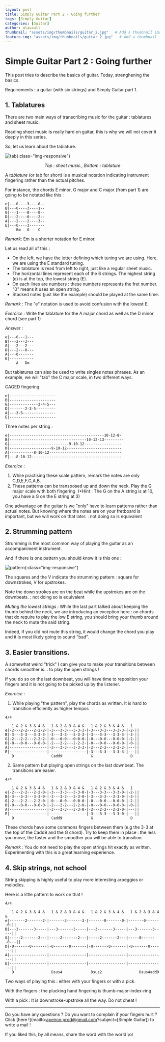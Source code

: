 ```yaml
---
layout: post
title: Simply Guitar Part 2 - Going further
tags: [Simply Guitar]
categories: [Guitar]
author: alavault
thumbnail: "assets/img/thumbnails/guitar_2.jpg"   # Add a thumbnail image on blog view
feature-img: "assets/img/thumbnails/guitar_2.jpg"   # Add a thumbnail image on blog view
---
```


# Simple Guitar Part 2 : Going further

This post tries to describe the basics of guitar. Today, strenghening the basics.

Requirements : a guitar (with six strings) and Simply Guitar part 1.

## 1. Tablatures

There are two main ways of transcribing music for the guitar : tablatures and sheet music.

Reading sheet music is really hard on guitar, this is why we will not cover it deeply in this series.

So, let us learn about the tablature.

![tab](/assets/img/posts/come-as-you-are.jpg){:class="img-responsive"}
<center><i>Top : sheet music., Bottom : tablature</i></center>

A *tablature* (or tab for short) is a musical notation indicating instrument fingering rather than the actual pitches. 

For instance, the chords E minor, G major and C major (from part 1) are going to be notated like this :

```
e|---0----3----0--
B|---0----3----1--
G|---1----0----0--
D|---2----0----2--
A|---2----2----3--
E|---0----3-------
     Em   G    C
```

*Remark:* Em is a shorter notation for E minor.

Let us read all of this :

* On the left, we have the letter defining which tuning we are using. Here, we are using the E standard tuning.
* The tablature is read from left to right, just like a regular sheet music.
* The horizontal lines represent each of the 6 strings. The highest string (e) is at the top, the lowest string (E). 
* On each lines are numbers : these numbers represents the fret number. "0" means it uses an open string.
* Stacked notes (just like the example) should be played at the same time.


*Remark* : The "e" notation is used to avoid confusion with the lowest E.

*Exercice :* Write the tablature for the A major chord as well as the D minor chord (see part 1)

*Answer :*

```
e|---0---1---
B|---2---3---
G|---2---2---
D|---2---0---
A|---0-------
E|-----------
     A   Dm 
``` 

But tablatures can also be used to write singles notes phrases. As an example, we will "tab" the C major scale, in two different ways.

CAGED fingering 

```
e|---------------------
B|---------------------
G|-------------2-4-5---
D|-------2-3-5---------
A|---3-5---------------
E|---------------------
```

Three notes per string :

```
e|-------------------------------------------10-12-8-
B|-----------------------------------10-12-13---------
G|---------------------------9-10-12-----------------
D|-------------------9-10-12-------------------------
A|-----------8-10-12---------------------------------
E|---8-10-12-----------------------------------------
```

*Exercice :* 
1. While practising these scale pattern, remark the notes are only C,D,E,F,G,A,B.
2. These patterns can be transposed up and down the neck. Play the G major scale with both fingering.
   (*Hint : The G on the A string is at 10, you have a G on the E string at 3)

One advantage on the guitar is we "only" have to learn patterns rather than actual notes. But knowing where the notes are on your fretboard is important, but we will work on that later. : not doing so is equivalent 

## 2. Strumming pattern

Strumming is the most common way of playing the guitar as an accompaniment instrument.

And if there is one pattern you should know it is this one :

![pattern](/assets/img/posts/strum.png){:class="img-responsive"}

The squares and the V indicate the strumming pattern : square for downstrokes, V for upstrokes.

Note the down strokes are on the beat while the upstrokes are on the downbeats.
: not doing so is equivalent 

*Muting the lowest strings :* While the last part talked about keeping the thumb behind the neck, we are introducing an exception here : on chords that do require to play the low E string, you should bring your thumb around the neck to mute the said string.

Indeed, if you did not mute this string, it would change the chord you play and it is most likely going to sound "bad".

## 3. Easier transitions.

A somewhat weird "trick" I can give you to make your transitions between chords smoother is... to play the open strings !

If you do so on the last downbeat, you will have time to reposition your fingers and it is not going to be picked up by the listener.

*Exercice :* 
1. While playing "the pattern", play the chords as written. It is hard to transition efficiently as higher tempos

```
4/4

   1 & 2 & 3 & 4 &   1 & 2 & 3 & 4 &   1 & 2 & 3 & 4 &   1
e|-2---2-2---2-2-2-|-3---3-3---3-3-3-|-3---3-3---3-3-3-|-2-||
B|-3---3-3---3-3-3-|-3---3-3---3-3-3-|-3---3-3---3-3-3-|-3-||
G|-2---2-2---2-2-2-|-0---0-0---0-0-0-|-0---0-0---0-0-0-|-2-||
D|-0---0-0---0-0-0-|-2---2-2---2-2-2-|-0---0-0---0-0-0-|-0-||
A|-----------------|-3---3-3---3-3-3-|-2---2-2---2-2-2-|---||
E|-----------------|-----------------|-3---3-3---3-3-3-|---||
   D                 Cadd9             G                 D
```

2. Same pattern but playing open strings on the last downbeat. The transitions are easier.

```
4/4

   1 & 2 & 3 & 4 &   1 & 2 & 3 & 4 &   1 & 2 & 3 & 4 &   1
e|-2---2-2---2-2-0-|-3---3-3---3-3-0-|-3---3-3---3-3-0-|-2-||
B|-3---3-3---3-3-0-|-3---3-3---3-3-0-|-3---3-3---3-3-0-|-3-||
G|-2---2-2---2-2-0-|-0---0-0---0-0-0-|-0---0-0---0-0-0-|-2-||
D|-0---0-0---0-0-0-|-2---2-2---2-2-0-|-0---0-0---0-0-0-|-0-||
A|-----------------|-3---3-3---3-3-0-|-2---2-2---2-2-0-|---||
E|-----------------|-----------------|-3---3-3---3-3-0-|---||
   D                 Cadd9             G                 D
```

These chords have some commons fingers between them (e.g the 3-3 at the top of the Cadd9 and the G chord). Try to keep them in place : the less you move, the faster and the smoother you will be able to transition.

*Remark :* You do not need to play the open strings hit exactly as written. Experimenting with this is a great learning experience.

## 4. Skip strings, not school

String skipping is highly useful to play more interesting arpeggios or melodies.

Here is a little pattern to work on that !

```
4/4

   1 & 2 & 3 & 4 &   1 & 2 & 3 & 4 &   1 & 2 & 3 & 4 &   1 & 2 & 3 & 4 &   
e|-------2-------2-|-------3-------3-|-------0-------0-|-------0-------0-||
B|---3-------3-----|---3-------3-----|---3-------3-----|---3-------3-----||
G|-----2-------2---|-----2-------2---|-----2-------2---|-----0-------0---||
D|-0-------0-------|-0-------0-------|-0-------0-------|-0-------0-------||
A|-----------------|-----------------|-----------------|-----------------||
E|-----------------|-----------------|-----------------|-----------------||
   D                 Dsus4             Dsus2                 Dsus4add9
```

Two ways of playing this : either with your fingers or with a pick.

With the fingers : the plucking hand fingering is thumb-major-index-ring

With a pick : It is downstroke-upstroke all the way. Do not cheat !


---

Do you have any questions ? Do you want to complain if your fingers hurt ? Click [here !](mailto:apeiron.prod@gmail.com?subject=[Simple Guitar]) to write a mail !

If you liked this, by all means, share the word with the world \o/


